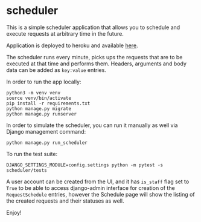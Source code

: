# scheduler

This is a simple scheduler application that allows you to schedule and execute
requests at arbitrary time in the future.

Application is deployed to heroku and available [here](https://ahmet-perdoo.herokuapp.com).

The scheduler runs every minute, picks ups the requests that are to be executed
at that time and performs them. Headers, arguments and body data can be added as
`key:value` entries.


In order to run the app locally:
```
python3 -m venv venv
source venv/bin/activate
pip install -r requirements.txt
python manage.py migrate
python manage.py runserver
```

In order to simulate the scheduler, you can run it manually as well via Django
management command:
```
python manage.py run_scheduler
```


To run the test suite:
```
DJANGO_SETTINGS_MODULE=config.settings python -m pytest -s scheduler/tests
```

A user account can be created from the UI, and it has `is_staff` flag set to
`True` to be able to access django-admin interface for creation of the 
`RequestSchedule` entries, however the Schedule page will show the listing of
the created requests and their statuses as well.

Enjoy!
